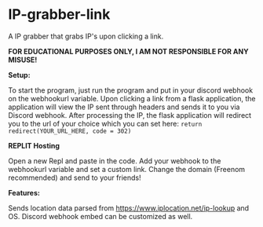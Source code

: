 # IP-grabber-link
A IP grabber that grabs IP's upon clicking a link.

**FOR EDUCATIONAL PURPOSES ONLY, I AM NOT RESPONSIBLE FOR ANY MISUSE!**

**Setup:**

To start the program, just run the program and put in your discord webhook on the webhookurl variable. Upon clicking a link from a flask application, the application will view the IP sent through headers and sends it to you via Discord webhook. After processing the IP, the flask application will redirect you to the url of your choice which you can set here: ```return redirect(YOUR_URL_HERE, code = 302)``` 

**REPLIT Hosting**

Open a new Repl and paste in the code. Add your webhook to the webhookurl variable and set a custom link. Change the domain (Freenom recommended) and send to your friends!

**Features:**

Sends location data parsed from https://www.iplocation.net/ip-lookup and OS. Discord webhook embed can be customized as well. 
